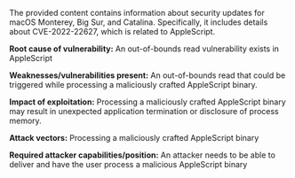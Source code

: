 The provided content contains information about security updates for macOS Monterey, Big Sur, and Catalina. Specifically, it includes details about CVE-2022-22627, which is related to AppleScript.

**Root cause of vulnerability:** An out-of-bounds read vulnerability exists in AppleScript

**Weaknesses/vulnerabilities present:** An out-of-bounds read that could be triggered while processing a maliciously crafted AppleScript binary.

**Impact of exploitation:** Processing a maliciously crafted AppleScript binary may result in unexpected application termination or disclosure of process memory.

**Attack vectors:** Processing a maliciously crafted AppleScript binary

**Required attacker capabilities/position:** An attacker needs to be able to deliver and have the user process a malicious AppleScript binary